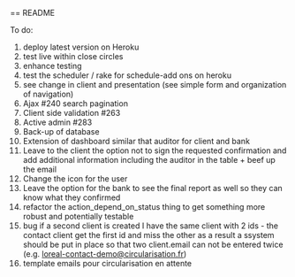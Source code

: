 == README

To do:
1) deploy latest version on Heroku
2) test live within close circles
3) enhance testing
4) test the scheduler / rake for schedule-add ons on heroku
5) see change in client and presentation (see simple form and organization of navigation)
6) Ajax #240 search pagination
7) Client side validation #263
8) Active admin #283
9) Back-up of database
10) Extension of dashboard similar that auditor for client and bank
11) Leave to the client the option not to sign the requested confirmation and add additional information including the auditor in the table + beef up the email
12) Change the icon for the user
13) Leave the option for the bank to see the final report as well so they can know what they confirmed
14) refactor the action_depend_on_status thing to get something more robust and potentially testable
15) bug if a second client is created I have the same client with 2 ids - the contact client get the first id and miss the other as a result a ssystem should be put in place so that two client.email can not be entered twice (e.g. loreal-contact-demo@circularisation.fr)
16) template emails pour circularisation en attente
